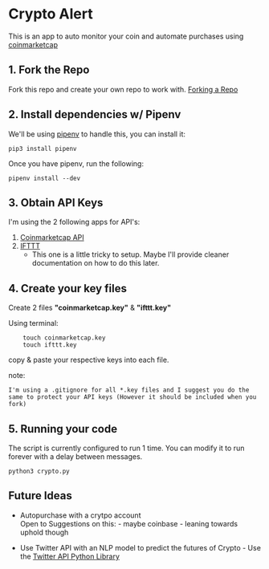 # Crypto Alert

This is an app to auto monitor your coin and automate purchases using [coinmarketcap](https://pro.coinmarketcap.com/account)

## 1. Fork the Repo

Fork this repo and create your own repo to work with.
[Forking a Repo](https://docs.github.com/en/github/getting-started-with-github/fork-a-repo)

## 2. Install dependencies w/ Pipenv

We'll be using [pipenv](https://realpython.com/pipenv-guide/#:~:text=Pipenv%20is%20a%20packaging%20tool,a%20single%20command%20line%20tool.) to handle this, you can install it:

```shell
pip3 install pipenv
```

Once you have pipenv, run the following:

```shell
pipenv install --dev
```

## 3. Obtain API Keys

I'm using the 2 following apps for API's:

1. [Coinmarketcap API](https://coinmarketcap.com/api/)
2. [IFTTT](https://platform.ifttt.com/docs)
   - This one is a little tricky to setup. Maybe I'll provide cleaner documentation on how to do this later.

## 4. Create your key files

Create 2 files **"coinmarketcap.key"** & **"ifttt.key"**

Using terminal:

```shell
    touch coinmarketcap.key
    touch ifttt.key
```

copy & paste your respective keys into each file.

note:

``` shell
I'm using a .gitignore for all *.key files and I suggest you do the same to protect your API keys (However it should be included when you fork)
```

## 5. Running your code

The script is currently configured to run 1 time. You can modify it to run forever with a delay between messages.

``` shell
python3 crypto.py
```

## Future Ideas


- Autopurchase with a crytpo account  
    Open to Suggestions on this:
        - maybe coinbase
        - leaning towards uphold though

- Use Twitter API with an NLP model to predict the futures of Crypto
        - Use the [Twitter API Python Library](https://python-twitter.readthedocs.io/en/latest/)
